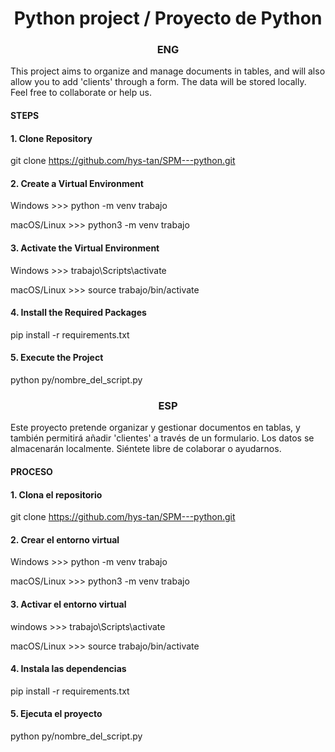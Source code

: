 <h1 align="center"> Python project / Proyecto de Python </h1>

<h3 align="center">ENG</h3>

This project aims to organize and manage documents in tables, and will also allow you to add 'clients' through a form. The data will be stored locally. Feel free to collaborate or help us.

<h4>STEPS</h4>

<h4>1. Clone Repository</h4>

git clone https://github.com/hys-tan/SPM---python.git

<h4>2. Create a Virtual Environment</h4>

Windows >>>
python -m venv trabajo

macOS/Linux >>>
python3 -m venv trabajo

<h4>3. Activate the Virtual Environment</h4>

Windows >>>
trabajo\Scripts\activate

macOS/Linux >>>
source trabajo/bin/activate

<h4>4. Install the Required Packages</h4>

pip install -r requirements.txt

<h4>5. Execute the Project</h4>

python py/nombre_del_script.py

<h3 align="center">ESP</h3>

Este proyecto pretende organizar y gestionar documentos en tablas, y también permitirá añadir 'clientes' a través de un formulario. Los datos se almacenarán localmente. Siéntete libre de colaborar o ayudarnos.

<h4>PROCESO</h4>

<h4>1. Clona el repositorio</h4>

git clone https://github.com/hys-tan/SPM---python.git

<h4>2. Crear el entorno virtual</h4>

Windows >>>
python -m venv trabajo

macOS/Linux >>>
python3 -m venv trabajo

<h4>3. Activar el entorno virtual</h4>

windows >>>
trabajo\Scripts\activate

macOS/Linux >>>
source trabajo/bin/activate

<h4>4. Instala las dependencias</h4>

pip install -r requirements.txt

<h4>5. Ejecuta el proyecto</h4>

python py/nombre_del_script.py